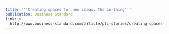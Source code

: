 ```yaml
---
title: '''Creating spaces for new ideas: The in-thing'''
publication: Business Standard
link: >-
  http://www.business-standard.com/article/pti-stories/creating-spaces-for-new-ideas-the-in-thing-116013100259_1.html
---
```


